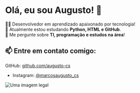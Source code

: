 # Olá, eu sou Augusto! 👋

👨‍💻 Desenvolvedor em aprendizado apaixonado por tecnologia!  
🌱 Atualmente estou estudando **Python, HTML e GitHub**.  
💬 Me pergunte sobre **TI, programação e estudos na área**!  

## 📫 Entre em contato comigo:
GitHub: [github.com/augusto-cs](https://github.com/augusto-cs)
- Instagram: [@marcosaugusto_cs](https://instagram.com/marcosaugusto_cs)

![Uma imagem legal]([https://via.placeholder.com/200](https://github.com/account))

